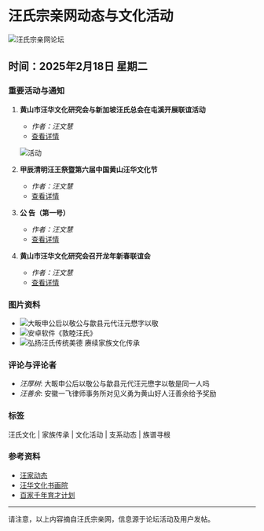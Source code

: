 # 汪氏宗亲网动态与文化活动

![汪氏宗亲网论坛](template/eis_city_c22/comeing/logo.png)

## 时间：2025年2月18日 星期二

### 重要活动与通知

1. **黄山市汪华文化研究会与新加坡汪氏总会在屯溪开展联谊活动**
   - _作者：汪文慧_
   - [查看详情](forum.php?mod=viewthread&tid=44365)

   ![活动](data/attachment/block/74/74fcedc83542912571c3c8f13d28b2b8.jpg)

2. **甲辰清明汪王祭暨第六届中国黄山汪华文化节**
   - _作者：汪文慧_
   - [查看详情](forum.php?mod=viewthread&tid=44362)

3. **公 告（第一号）**
   - _作者：汪文慧_
   - [查看详情](forum.php?mod=viewthread&tid=44353)

4. **黄山市汪华文化研究会召开龙年新春联谊会**
   - _作者：汪文慧_
   - [查看详情](forum.php?mod=viewthread&tid=44349)

### 图片资料

- ![大畈申公后以敬公与歙县元代汪元懋字以敬](data/attachment/block/a0/a0c33ac9b11ef7eda8e77102fed7c9a4.jpg)
- ![安卓软件《敦睦汪氏》](data/attachment/block/12/124f6b2eea2656887cc3abdfc10fc2dd.jpg)
- ![弘扬汪氏传统美德 赓续家族文化传承](data/attachment/block/d8/d8b9e5a7cb50cea31d51b32d3473b5bd.jpg)

### 评论与评论者

- _汪厚树_: 大畈申公后以敬公与歙县元代汪元懋字以敬是同一人吗
- _汪善余_: 安徽一飞律师事务所对见义勇为黄山好人汪善余给予奖励

### 标签

汪氏文化 | 家族传承 | 文化活动 | 支系动态 | 族谱寻根

### 参考资料

- [汪家动态](forum.php?mod=forumdisplay&fid=6)
- [汪华文化书画院](forum.php?mod=forumdisplay&fid=245)
- [百家千年育才计划](forum.php?mod=forumdisplay&fid=49)

--- 

请注意，以上内容摘自汪氏宗亲网，信息源于论坛活动及用户发帖。